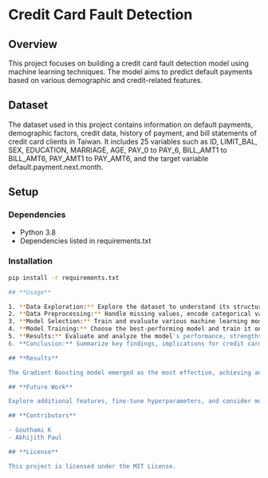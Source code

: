# Credit Card Fault Detection

## Overview

This project focuses on building a credit card fault detection model using machine learning techniques. The model aims to predict default payments based on various demographic and credit-related features.

## Dataset

The dataset used in this project contains information on default payments, demographic factors, credit data, history of payment, and bill statements of credit card clients in Taiwan. It includes 25 variables such as ID, LIMIT_BAL, SEX, EDUCATION, MARRIAGE, AGE, PAY_0 to PAY_6, BILL_AMT1 to BILL_AMT6, PAY_AMT1 to PAY_AMT6, and the target variable default.payment.next.month.

## Setup

### Dependencies

- Python 3.8
- Dependencies listed in requirements.txt

### Installation

```bash
pip install -r requirements.txt

## **Usage**

1. **Data Exploration:** Explore the dataset to understand its structure and characteristics.
2. **Data Preprocessing:** Handle missing values, encode categorical variables, and scale numerical features.
3. **Model Selection:** Train and evaluate various machine learning models (SVM, KNN, Decision Tree, Gradient Boosting, Logistic Regression, AdaBoosting, Naive Bayes).
4. **Model Training:** Choose the best-performing model and train it on the dataset.
5. **Results:** Evaluate and analyze the model's performance, strengths, weaknesses, and any challenges encountered.
6. **Conclusion:** Summarize key findings, implications for credit card companies, and future steps for improvement.

## **Results**

The Gradient Boosting model emerged as the most effective, achieving an accuracy of 79.08% on the test set.

## **Future Work**

Explore additional features, fine-tune hyperparameters, and consider more advanced techniques for handling imbalanced data.

## **Contributors**

- Gouthami K
- Abhijith Paul

## **License**

This project is licensed under the MIT License.
